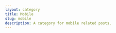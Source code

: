 ```yaml
---
layout: category
title: Mobile
slug: mobile
description: A category for mobile related posts.
---
```

